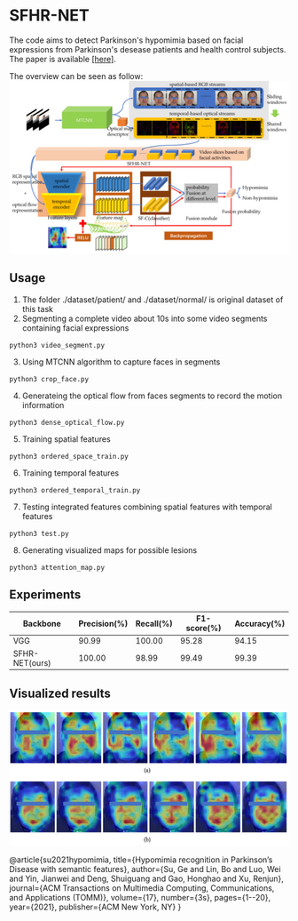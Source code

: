 # SFHR-NET

The code aims to detect Parkinson's hypomimia based on facial expressions from Parkinson's desease patients and health control subjects.
The paper is available [[here]](https://dl.acm.org/doi/abs/10.1145/3476778).

The overview can be seen as follow:
![the overview can be seen as follow](https://github.com/ronronnersu/SFHR-NET/blob/main/figure/overview.png)

## Usage

1. The folder  ./dataset/patient/  and  ./dataset/normal/  is original dataset of this task  
2. Segmenting a complete video about 10s into some video segments containing facial expressions 
```
python3 video_segment.py
```
3. Using MTCNN algorithm to capture faces in segments  
```
python3 crop_face.py
```
4. Generateing the optical flow from faces segments to record the motion information
```
python3 dense_optical_flow.py
```
5. Training spatial features
```
python3 ordered_space_train.py
```
6. Training temporal features
```
python3 ordered_temporal_train.py
```
7. Testing integrated features combining spatial features with temporal features
```
python3 test.py
```
8. Generating visualized maps for possible lesions
```
python3 attention_map.py
```

## Experiments
| Backbone  | Precision(\%) | Recall(\%) | F1-score(\%) | Accuracy(\%) |
| ------------- | ------------- | ------------- | ------------- | ------------- |
| VGG | 90.99 | 100.00 | 95.28 | 94.15 |
| SFHR-NET(ours)  | 100.00 | 98.99 | 99.49 | 99.39 |


## Visualized results
![the visualized result can be seen as follow](https://github.com/ronronnersu/SFHR-NET/blob/main/figure/attention_map.png)

@article{su2021hypomimia,
  title={Hypomimia recognition in Parkinson’s Disease with semantic features},
  author={Su, Ge and Lin, Bo and Luo, Wei and Yin, Jianwei and Deng, Shuiguang and Gao, Honghao and Xu, Renjun},
  journal={ACM Transactions on Multimedia Computing, Communications, and Applications (TOMM)},
  volume={17},
  number={3s},
  pages={1--20},
  year={2021},
  publisher={ACM New York, NY}
}
